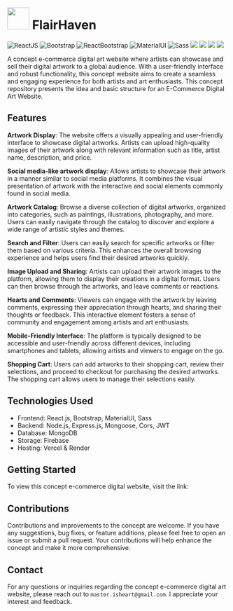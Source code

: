 #  <img width="50" height="50" src="https://github.com/DareAngeL/FlairHaven/assets/45682972/4e1ee77d-f637-4eff-8b0f-a6f2e220b1df"/> FlairHaven
![ReactJS](https://img.shields.io/badge/18.2.0-React.js-brightgreen)
![Bootstrap](https://img.shields.io/badge/5.2.3-Bootstrap-9cf)
![ReactBootstrap](https://img.shields.io/badge/2.7.2-react--bootstrap-informational)
![MaterialUI](https://img.shields.io/badge/5.11.15-MaterialUI-yellow)
![Sass](https://img.shields.io/badge/-Sass-ff69b4)
![](https://img.shields.io/badge/v18.12.1-Node.js-green)
![](https://img.shields.io/badge/4.18.2-Express%2Cjs-yellowgreen)
![](https://img.shields.io/badge/-MongoDB-green)
![](https://img.shields.io/badge/9.19.1-Firebase-orange)

A concept e-commerce digital art website where artists can showcase and sell their digital artwork to a global audience. With a user-friendly interface and robust functionality, this concept website aims to create a seamless and engaging experience for both artists and art enthusiasts. This concept repository presents the idea and basic structure for an E-Commerce Digital Art Website.

## Features

<b>Artwork Display</b>: The website offers a visually appealing and user-friendly interface to showcase digital artworks. Artists can upload high-quality images of their artwork along with relevant information such as title, artist name, description, and price.

<b>Social media-like artwork display</b>: Allows artists to showcase their artwork in a manner similar to social media platforms. It combines the visual presentation of artwork with the interactive and social elements commonly found in social media.

<b>Artwork Catalog</b>: Browse a diverse collection of digital artworks, organized into categories, such as paintings, illustrations, photography, and more. Users can easily navigate through the catalog to discover and explore a wide range of artistic styles and themes.

<b>Search and Filter</b>: Users can easily search for specific artworks or filter them based on various criteria. This enhances the overall browsing experience and helps users find their desired artworks quickly.

<b>Image Upload and Sharing</b>: Artists can upload their artwork images to the platform, allowing them to display their creations in a digital format. Users can then browse through the artworks, and leave comments or reactions.

<b>Hearts and Comments</b>: Viewers can engage with the artwork by leaving comments, expressing their appreciation through hearts, and sharing their thoughts or feedback. This interactive element fosters a sense of community and engagement among artists and art enthusiasts.

<b>Mobile-Friendly Interface</b>: The platform is typically designed to be accessible and user-friendly across different devices, including smartphones and tablets, allowing artists and viewers to engage on the go.

<b>Shopping Cart</b>: Users can add artworks to their shopping cart, review their selections, and proceed to checkout for purchasing the desired artworks. The shopping cart allows users to manage their selections easily.

## Technologies Used

- Frontend: React.js, Bootstrap, MaterialUI, Sass
- Backend: Node.js, Express.js, Mongoose, Cors, JWT
- Database: MongoDB
- Storage: Firebase
- Hosting: Vercel & Render

## Getting Started

To view this concept e-commerce digital website, visit the link:

## Contributions
Contributions and improvements to the concept are welcome. If you have any suggestions, bug fixes, or feature additions, please feel free to open an issue or submit a pull request. Your contributions will help enhance the concept and make it more comprehensive.

## Contact
For any questions or inquiries regarding the concept e-commerce digital art website, please reach out to `master.isheart@gmail.com`. I appreciate your interest and feedback.
